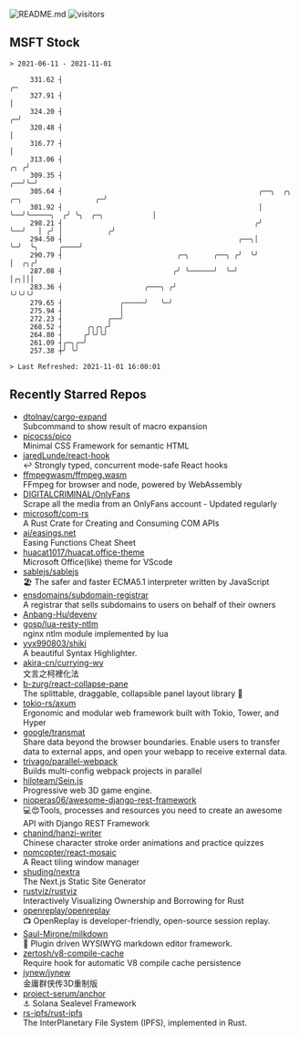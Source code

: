![README.md](https://github.com/Gerhut/Gerhut/workflows/README.md/badge.svg)
![visitors](https://visitors.vercel.app/Gerhut/Gerhut?token=8cf69d1f6813d272ef062726b6070c9be4ff72038cfe5a7ded7384a8da65d866)

## MSFT Stock

```
> 2021-06-11 - 2021-11-01

     331.62 ┤                                                                                                 ╭─ 
     327.91 ┤                                                                                                 │  
     324.20 ┤                                                                                               ╭─╯  
     320.48 ┤                                                                                               │    
     316.77 ┤                                                                                               │    
     313.06 ┤                                                                                           ╭╮ ╭╯    
     309.35 ┤                                                                                        ╭──╯╰─╯     
     305.64 ┤                                                ╭──╮  ╭╮         ╭─╮                  ╭─╯           
     301.92 ┤                                                │  ╰──╯╰─────╮  ╭╯ ╰╮  ╭─╮            │             
     298.21 ┤                                               ╭╯            ╰──╯   │ ╭╯ │           ╭╯             
     294.50 ┤                                           ╭──╮│                    ╰─╯  ╰╮     ╭────╯              
     290.79 ┤                            ╭─╮      ╭──╮ ╭╯  ╰╯                          │  ╭╮╭╯                   
     287.08 ┤                           ╭╯ ╰──────╯  ╰─╯                               │╭╮│││                    
     283.36 ┤                    ╭───╮ ╭╯                                              ╰╯╰╯╰╯                    
     279.65 ┤              ╭─────╯   ╰─╯                                                                         
     275.94 ┤              │                                                                                     
     272.23 ┤           ╭──╯                                                                                     
     268.52 ┤      ╭╮╭╮╭╯                                                                                        
     264.80 ┤     ╭╯╰╯╰╯                                                                                         
     261.09 ┤╭─╮╭─╯                                                                                              
     257.38 ┼╯ ╰╯                                                                                                

> Last Refreshed: 2021-11-01 16:00:01
```

## Recently Starred Repos

- [dtolnay/cargo-expand](https://github.com/dtolnay/cargo-expand)  
  Subcommand to show result of macro expansion
- [picocss/pico](https://github.com/picocss/pico)  
  Minimal CSS Framework for semantic HTML
- [jaredLunde/react-hook](https://github.com/jaredLunde/react-hook)  
  ↩ Strongly typed, concurrent mode-safe React hooks
- [ffmpegwasm/ffmpeg.wasm](https://github.com/ffmpegwasm/ffmpeg.wasm)  
  FFmpeg for browser and node, powered by WebAssembly
- [DIGITALCRIMINAL/OnlyFans](https://github.com/DIGITALCRIMINAL/OnlyFans)  
  Scrape all the media from an OnlyFans account - Updated regularly
- [microsoft/com-rs](https://github.com/microsoft/com-rs)  
  A Rust Crate for Creating and Consuming COM APIs
- [ai/easings.net](https://github.com/ai/easings.net)  
  Easing Functions Cheat Sheet
- [huacat1017/huacat.office-theme](https://github.com/huacat1017/huacat.office-theme)  
  Microsoft Office(like) theme for VScode
- [sablejs/sablejs](https://github.com/sablejs/sablejs)  
  🏖️ The safer and faster ECMA5.1 interpreter written by JavaScript
- [ensdomains/subdomain-registrar](https://github.com/ensdomains/subdomain-registrar)  
  A registrar that sells subdomains to users on behalf of their owners
- [Anbang-Hu/devenv](https://github.com/Anbang-Hu/devenv)  
- [gosp/lua-resty-ntlm](https://github.com/gosp/lua-resty-ntlm)  
  nginx ntlm module implemented by lua
- [yyx990803/shiki](https://github.com/yyx990803/shiki)  
  A beautiful Syntax Highlighter.
- [akira-cn/currying-wy](https://github.com/akira-cn/currying-wy)  
  文言之柯裡化法
- [b-zurg/react-collapse-pane](https://github.com/b-zurg/react-collapse-pane)  
  The splittable, draggable, collapsible panel layout library 🎉
- [tokio-rs/axum](https://github.com/tokio-rs/axum)  
  Ergonomic and modular web framework built with Tokio, Tower, and Hyper
- [google/transmat](https://github.com/google/transmat)  
  Share data beyond the browser boundaries. Enable users to transfer data to external apps, and open your webapp to receive external data.
- [trivago/parallel-webpack](https://github.com/trivago/parallel-webpack)  
  Builds multi-config webpack projects in parallel
- [hiloteam/Sein.js](https://github.com/hiloteam/Sein.js)  
  Progressive web 3D game engine.
- [nioperas06/awesome-django-rest-framework](https://github.com/nioperas06/awesome-django-rest-framework)  
   💻😍Tools, processes and resources you need to create an awesome API with Django REST Framework
- [chanind/hanzi-writer](https://github.com/chanind/hanzi-writer)  
  Chinese character stroke order animations and practice quizzes
- [nomcopter/react-mosaic](https://github.com/nomcopter/react-mosaic)  
  A React tiling window manager
- [shuding/nextra](https://github.com/shuding/nextra)  
  The Next.js Static Site Generator
- [rustviz/rustviz](https://github.com/rustviz/rustviz)  
  Interactively Visualizing Ownership and Borrowing for Rust
- [openreplay/openreplay](https://github.com/openreplay/openreplay)  
  :tv: OpenReplay is developer-friendly, open-source session replay.
- [Saul-Mirone/milkdown](https://github.com/Saul-Mirone/milkdown)  
  🍼 Plugin driven WYSIWYG  markdown editor framework.
- [zertosh/v8-compile-cache](https://github.com/zertosh/v8-compile-cache)  
  Require hook for automatic V8 compile cache persistence
- [jynew/jynew](https://github.com/jynew/jynew)  
  金庸群侠传3D重制版
- [project-serum/anchor](https://github.com/project-serum/anchor)  
  ⚓ Solana Sealevel Framework
- [rs-ipfs/rust-ipfs](https://github.com/rs-ipfs/rust-ipfs)  
  The InterPlanetary File System (IPFS), implemented in Rust.
